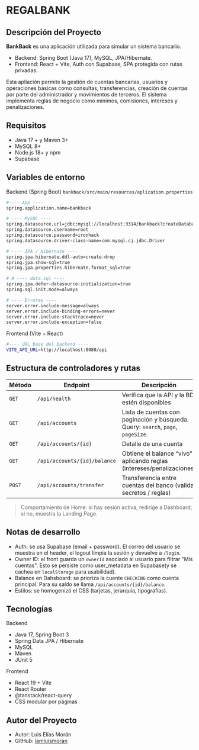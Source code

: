 # REGALBANK

## Descripción del Proyecto

**BankBack** es una aplicación utilizada para simular un sistema bancario.

- Backend: Spring Boot (Java 17), MySQL, JPA/Hibernate.
- Frontend: React + Vite, Auth con Supabase, SPA protegida con rutas privadas.

Esta apliación permite la gestión de cuentas bancarias, usuarios y operaciones básicas como consultas, transferencias, creación de cuentas por parte del administrador y movimientos de terceros. El sistema implementa reglas de negocio como mínimos, comisiones, intereses y penalizaciones.

## Requisitos

- Java 17 + y Maven 3+
- MySQL 8+
- Node.js 18+ y npm
- Supabase



##  Variables de entorno

Backend (Spring Boot)
`bankback/src/main/resources/aplication.properties`
```bash
#---- App ----
spring.application.name=bankback

# ---- MySQL ----
spring.datasource.url=jdbc:mysql://localhost:3314/bankback?createDatabaseIfNotExist=true&useSSL=false&serverTimezone=UTC
spring.datasource.username=root
spring.datasource.password=ironhack
spring.datasource.driver-class-name=com.mysql.cj.jdbc.Driver

# ---- JPA / Hibernate ----
spring.jpa.hibernate.ddl-auto=create-drop
spring.jpa.show-sql=true
spring.jpa.properties.hibernate.format_sql=true

# # ---- data.sql ----
spring.jpa.defer-datasource-initialization=true
spring.sql.init.mode=always

# ---- Errores ----
server.error.include-message=always
server.error.include-binding-errors=never
server.error.include-stacktrace=never
server.error.include-exception=false


```

Frontend (Vite + React)

```bash
#---- URL base del backend ----
VITE_API_URL=http://localhost:8080/api


```

## Estructura de controladores y rutas


| Método     | Endpoint                        | Descripción                                                                                           |
|------------|---------------------------------|-------------------------------------------------------------------------------------------------------|
| `GET`      | `/api/health`                   | Verifica que la API y la BD estén disponibles                                                         |
| `GET`      | `/api/accounts`                 | Lista de cuentas con paginación y búsqueda. Query: `search`, `page`, `pageSize`.                      |
| `GET`      | `/api/accounts/{id}`            | Detalle de una cuenta |
| `GET`      | `/api/accounts/{id}/balance`    | Obtiene el balance “vivo” aplicando reglas (intereses/penalizaciones)                |
| `POST`      | `/api/accounts/transfer`       | Transferencia entre cuentas del banco (valida secretos / reglas)                              |


> Comportamiento de Home: si hay sesión activa, redirige a Dashboard; si no, muestra la Landing Page.

## Notas de desarrollo
- Auth: se usa Supabase (email + password). El correo del usuario se muestra en el header, el logout limpia la sesión y devuelve a `/login`.
- Owner ID: el front guarda un `ownerId` asociado al usuario para filtrar "Mis cuentas". Esto se persiste como user_metadata en Supabase(y se cachea en `localStorage` para usabilidad).
- Balance en Dahsboard: se prioriza la cuente `CHECKING` como cuenta principal. Para su saldo se llama `/api/accounts/{id}/balance`.
- Estilos: se homogenizó el CSS (tarjetas, jerarquía, tipografías).

## Tecnologías
Backend
- Java 17, Spring Boot 3
- Spring Data JPA / Hibernate
- MySQL
- Maven
- JUnit 5

Frontend
- React 19 + Vite
- React Router
- @tanstack/react-query
- CSS modular por páginas


## Autor del Proyecto
- Autor: Luis Elías Morán
- GitHub: [iamluismoran](https://github.com/iamluismoran)

